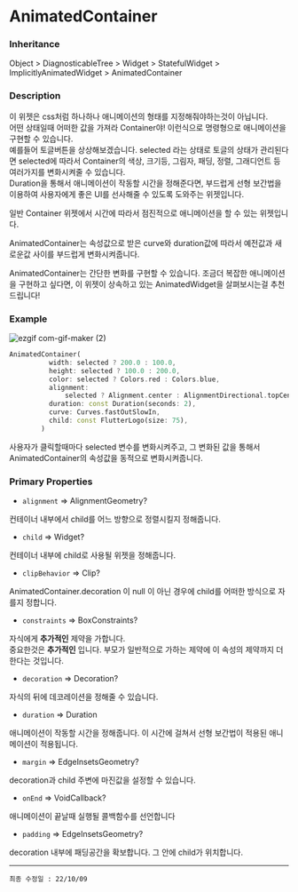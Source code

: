 # AnimatedContainer

### Inheritance

Object > DiagnosticableTree > Widget > StatefulWidget > ImplicitlyAnimatedWidget > AnimatedContainer

### Description

이 위젯은 css처럼 하나하나 애니메이션의 형태를 지정해줘야하는것이 아닙니다.<br>
어떤 상태일때 어떠한 값을 가져라 Container야! 이런식으로 명령형으로 애니메이션을 구현할 수 있습니다.<br>
예를들어 토글버튼을 상상해보겠습니다. selected 라는 상태로 토글의 상태가 관리된다면 selected에 따라서 Container의 색상, 크기등, 그림자, 패딩, 정렬, 그래디언트 등 여러가지를 변화시켜줄 수 있습니다.<br>
Duration을 통해서 애니메이션이 작동할 시간을 정해준다면, 부드럽게 선형 보간법을 이용하여 사용자에게 좋은 UI를 선사해줄 수 있도록 도와주는 위젯입니다.

일반 Container 위젯에서 시간에 따라서 점진적으로 애니메이션을 할 수 있는 위젯입니다.

AnimatedContainer는 속성값으로 받은 curve와 duration값에 따라서 예전값과 새로운값 사이를 부드럽게 변화시켜줍니다.

AnimatedContainer는 간단한 변화를 구현할 수 있습니다. 조금더 복잡한 애니메이션을 구현하고 싶다면, 이 위젯이 상속하고 있는 AnimatedWidget을 살펴보시는걸 추천드립니다!

### Example

![ezgif com-gif-maker (2)](https://user-images.githubusercontent.com/69495129/194749270-ba3665fa-7786-4ee3-b2a1-c9b0ead5dfd2.gif)

```dart
AnimatedContainer(
          width: selected ? 200.0 : 100.0,
          height: selected ? 100.0 : 200.0,
          color: selected ? Colors.red : Colors.blue,
          alignment:
              selected ? Alignment.center : AlignmentDirectional.topCenter,
          duration: const Duration(seconds: 2),
          curve: Curves.fastOutSlowIn,
          child: const FlutterLogo(size: 75),
        )
```

사용자가 클릭할때마다 selected 변수를 변화시켜주고, 그 변화된 값을 통해서 AnimatedContainer의 속성값을 동적으로 변화시켜줍니다.

### Primary Properties

- `alignment` => AlignmentGeometry?

컨테이너 내부에서 child를 어느 방향으로 정렬시킬지 정해줍니다.

- `child` => Widget?

컨테이너 내부에 child로 사용될 위젯을 정해줍니다.

- `clipBehavior` => Clip?

AnimatedContainer.decoration 이 null 이 아닌 경우에 child를 어떠한 방식으로 자를지 정합니다.

- `constraints` => BoxConstraints?

자식에게 **추가적인** 제약을 가합니다.<br>
중요한것은 **추가적인** 입니다. 부모가 일반적으로 가하는 제약에 이 속성의 제약까지 더한다는 것입니다.

- `decoration` => Decoration?

자식의 뒤에 데코레이션을 정해줄 수 있습니다.

- `duration` => Duration

애니메이션이 작동할 시간을 정해줍니다. 이 시간에 걸쳐서 선형 보간법이 적용된 애니메이션이 적용됩니다.

- `margin` => EdgeInsetsGeometry?

decoration과 child 주변에 마진값을 설정할 수 있습니다.

- `onEnd` => VoidCallback?

애니메이션이 끝날때 실행될 콜백함수를 선언합니다

- `padding` => EdgeInsetsGeometry?

decoration 내부에 패딩공간을 확보합니다. 그 안에 child가 위치합니다.

---

`최종 수정일 : 22/10/09`

